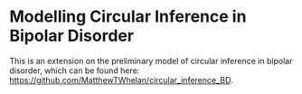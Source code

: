 # Modelling Circular Inference in Bipolar Disorder
This is an extension on the preliminary model of circular inference in bipolar disorder, which can be found here: https://github.com/MatthewTWhelan/circular_inference_BD.
